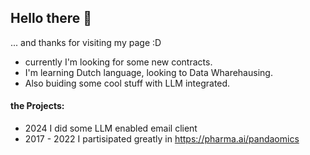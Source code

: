## Hello there 👋
... and thanks for visiting my page :D

- currently I'm looking for some new contracts. 
- I'm learning Dutch language, looking to Data Wharehausing. 
- Also buiding some cool stuff with LLM integrated.

#### the Projects: 
- 2024 I did some LLM enabled email client
- 2017 - 2022 I partisipated greatly in https://pharma.ai/pandaomics
